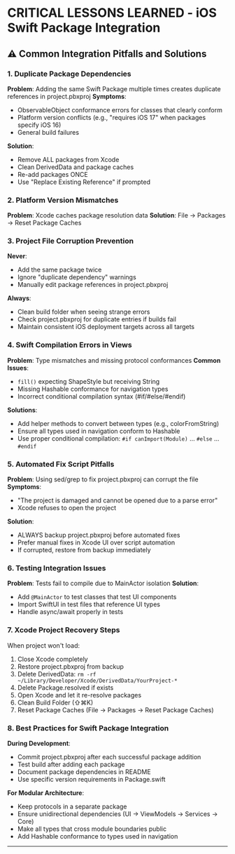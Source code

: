 # CRITICAL LESSONS LEARNED - iOS Swift Package Integration

## ⚠️ Common Integration Pitfalls and Solutions

### 1. Duplicate Package Dependencies
**Problem**: Adding the same Swift Package multiple times creates duplicate references in project.pbxproj
**Symptoms**: 
- ObservableObject conformance errors for classes that clearly conform
- Platform version conflicts (e.g., "requires iOS 17" when packages specify iOS 16)
- General build failures

**Solution**: 
- Remove ALL packages from Xcode
- Clean DerivedData and package caches
- Re-add packages ONCE
- Use "Replace Existing Reference" if prompted

### 2. Platform Version Mismatches
**Problem**: Xcode caches package resolution data
**Solution**: File → Packages → Reset Package Caches

### 3. Project File Corruption Prevention
**Never**:
- Add the same package twice
- Ignore "duplicate dependency" warnings
- Manually edit package references in project.pbxproj

**Always**:
- Clean build folder when seeing strange errors
- Check project.pbxproj for duplicate entries if builds fail
- Maintain consistent iOS deployment targets across all targets

### 4. Swift Compilation Errors in Views
**Problem**: Type mismatches and missing protocol conformances
**Common Issues**:
- `fill()` expecting ShapeStyle but receiving String
- Missing Hashable conformance for navigation types
- Incorrect conditional compilation syntax (#if/#else/#endif)

**Solutions**:
- Add helper methods to convert between types (e.g., colorFromString)
- Ensure all types used in navigation conform to Hashable
- Use proper conditional compilation: `#if canImport(Module)` ... `#else` ... `#endif`

### 5. Automated Fix Script Pitfalls
**Problem**: Using sed/grep to fix project.pbxproj can corrupt the file
**Symptoms**:
- "The project is damaged and cannot be opened due to a parse error"
- Xcode refuses to open the project

**Solution**:
- ALWAYS backup project.pbxproj before automated fixes
- Prefer manual fixes in Xcode UI over script automation
- If corrupted, restore from backup immediately

### 6. Testing Integration Issues
**Problem**: Tests fail to compile due to MainActor isolation
**Solution**:
- Add `@MainActor` to test classes that test UI components
- Import SwiftUI in test files that reference UI types
- Handle async/await properly in tests

### 7. Xcode Project Recovery Steps
When project won't load:
1. Close Xcode completely
2. Restore project.pbxproj from backup
3. Delete DerivedData: `rm -rf ~/Library/Developer/Xcode/DerivedData/YourProject-*`
4. Delete Package.resolved if exists
5. Open Xcode and let it re-resolve packages
6. Clean Build Folder (⇧⌘K)
7. Reset Package Caches (File → Packages → Reset Package Caches)

### 8. Best Practices for Swift Package Integration
**During Development**:
- Commit project.pbxproj after each successful package addition
- Test build after adding each package
- Document package dependencies in README
- Use specific version requirements in Package.swift

**For Modular Architecture**:
- Keep protocols in a separate package
- Ensure unidirectional dependencies (UI → ViewModels → Services → Core)
- Make all types that cross module boundaries public
- Add Hashable conformance to types used in navigation

---